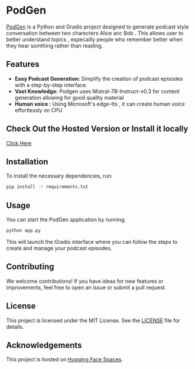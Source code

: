 
# PodGen

[PodGen](https://huggingface.co/spaces/killerz3/PodGen) is a Python and Gradio project designed to generate podcast style conversation between two charecters Alice anc Bob . This allows user to better understand topics , especailly people who remember better when they hear somthing rather than reading.

## Features

- **Easy Podcast Generation:** Simplify the creation of podcast episodes with a step-by-step interface.
- **Vast Knowledge:** Podgen uses Mistral-7B-Instruct-v0.3 for content generation allowing for good quality material
- **Human voice :** Using Microsoft's edge-tts , it can create human voice effortlessly on CPU

## Check Out the Hosted Version or Install it locally

[Click Here](https://huggingface.co/spaces/killerz3/PodGen)

## Installation

To install the necessary dependencies, run:

```bash
pip install -r requirements.txt
```

## Usage

You can start the PodGen application by running:

```bash
python app.py
```

This will launch the Gradio interface where you can follow the steps to create and manage your podcast episodes.

## Contributing

We welcome contributions! If you have ideas for new features or improvements, feel free to open an issue or submit a pull request.

## License

This project is licensed under the MIT License. See the [LICENSE](LICENSE) file for details.

## Acknowledgements

This project is hosted on [Hugging Face Spaces](https://huggingface.co/spaces/killerz3/PodGen).
